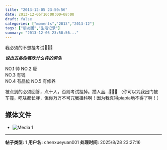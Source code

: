 ```yaml
---
title: "2013-12-05 23:50:56"
date: 2013-12-05T10:00:00+08:00
draft: false
categories: ["moments","2013","2013-12"]
tags: ["朋友圈","生活记录"]
summary: "2013-12-05 23:50:56..."
---
```


我必须的不想挂考试 

***说出五条你喜欢什么样的男生***

NO.1 帅
NO.2 瘦       
NO.3 有钱        
NO.4 有品位
NO.5 有修养  

被点到的必须回答，点十人，否则考试挂掉。攒人品…
（你可以咒我出门被车撞，吃啥都长胖，但你万万不可咒我挂科啊！因为我真得piapia地不得了啊！）

## 媒体文件

- ![Media 1](/Moments/photos/2013-12-05/201312052350560.jpg)

---

**帖子类型:** 1
**用户名:** chenxueyuan001
**处理时间:** 2025/8/28 23:27:16